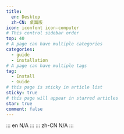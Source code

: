 ```yaml
---
title:
  en: Desktop
  zh-CN: 桌面版
icon: iconfont icon-computer
# This control sidebar order
top: 40
# A page can have multiple categories
categories:
  - guide
  - installation
# A page can have multiple tags
tag:
  - Install
  - Guide
# this page is sticky in article list
sticky: true
# this page will appear in starred articles
star: true
comment: false
---
```


::: en
N/A
:::
::: zh-CN
N/A
:::

